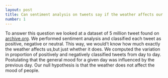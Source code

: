 ```yaml
---
layout: post
title: Can sentiment analysis on tweets say if the weather affects our mood?
number: 1
---
```


To answer this question we looked at a dataset of 5 million tweet found on [archive.org](https://archive.org/details/twitter_cikm_2010).
We performed sentiment analysis and classified each tweet as positive, negative or neutral. This way, we would’t know how much exactly the weather affects us,but just whether it does. We computed the variation in proportion of positively and negatively classified tweets from day to day. Postulating that the general mood for a given day was influenced by the previous day. Our null hypothesis is that the weather does not affect the mood of people. 






